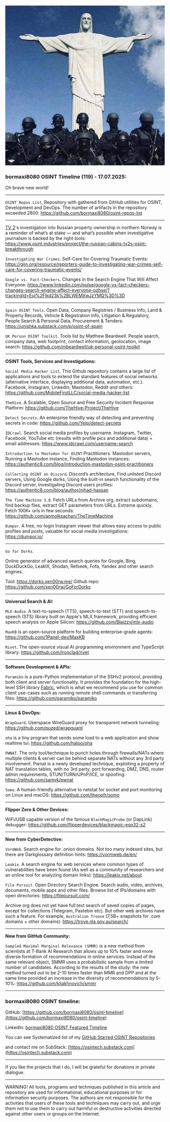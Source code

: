![alt text](img/119.jpg)
### bormaxi8080 OSINT Timeline (119) - 17.07.2025:

Oh brave new world!

----

```OSINT Repos List```, Repository with gathered from GitHub utilities for OSINT, Development and DevOps. The number of artifacts in the repository exceeded 2800: https://github.com/bormaxi8080/osint-repos-list

----

[TV 2](https://www.linkedin.com/company/tv-2_2/)'s investigation into Russian property ownership in northern Norway is a reminder of what’s at stake — and what’s possible when investigative journalism is backed by the right tools: https://www.osint.industries/project/the-russian-cabins-tv2s-osint-breakthrough

```Investigating War Crimes```. Self-Care for Covering Traumatic Events: https://gijn.org/resource/reporters-guide-to-investigating-war-crimes-self-care-for-covering-traumatic-events/

```Google vs. Fact-Checkers```. Changes in the Search Engine That Will Affect Everyone: https://www.linkedin.com/pulse/google-vs-fact-checkers-changes-search-engine-affect-everyone-ozbse/?trackingId=Euj%2Flkd23k%2BLWEMXwJzYMQ%3D%3D

----

```Spain OSINT Tools```. Open Data, Company Registries / Business Info, Land & Property Records, Vehicle & Registration Info, Litigation & Regulatory, People Search & Personal Data, Procurement & Tenders: https://unishka.substack.com/p/osint-of-spain

```UK Person OSINT Toolkit```. Tools list by Matthew Beardwell. People search, company data, web footprint, contact information, geolocation, image search: https://github.com/mbeardwell/uk-personal-osint-toolkit

----

**OSINT Tools, Services and Investigations:**

```Social Media Hacker List```. This Github repository contains a large list of applications and tools to extend the standard features of social networks (alternative interface, displaying additional data, automation, etc.). Facebook, Instagram, Linkedin, Mastodon, Reddit and others: https://github.com/MobileFirstLLC/social-media-hacker-list

```TheHive```. A Scalable, Open Source and Free Security Incident Response Platform: https://github.com/TheHive-Project/TheHive

```Detect Secrets```. An enterprise friendly way of detecting and preventing secrets in code: https://github.com/Yelp/detect-secrets

```IDCrawl```. Search social media profiles by username. Instagram, Twitter, Facebook, YouTube etc (results with profile pics and additional data) + email addresses: https://www.idcrawl.com/username-search

```Introduction to Mastodon for OSINT``` Practitioners. Mastodon servers, Running a Mastodon instance, Finding Mastodon instances: https://authentic8.com/blog/introduction-mastodon-osint-practitioners

```Collecting OSINT on Discord```. Discord’s architecture, Find unlisted Discord servers, Using Google dorks, Using the built-in search functionality of the Discord server, Investigating Discord users profiles: https://authentic8.com/blog/author/nihad-hassan

```The Time Machine 3.0```. Fetch URLs from Archive org, extract subdomains, find backup files, extract GET parameters from URLs. Extreme quickly. Fetch 100K+ urls in few seconds: https://github.com/anmolksachan/TheTimeMachine

```Dumpor```. A free, no-login Instagram viewer that allows easy access to public profiles and posts, valuable for social media investigations: https://dumpor.io/

----

```Go for Dorks```.

Online generator of advanced search queries for Google, Bing, DuckDuckGo, LeaklX, Shodan, Refseek, Fofa, Yandex and other search engines.

Tool: https://dorks.xen00rw.me/
Github repo: https://github.com/xen00rw/GoForDorks

----

**Universal Search & AI:**

```MLX-Audio```. A text-to-speech (TTS), speech-to-text (STT) and speech-to-speech (STS) library built on Apple's MLX framework, providing efficient speech analysis on Apple Silicon: https://github.com/Blaizzy/mlx-audio

```MaxKB``` is an open-source platform for building enterprise-grade agents: https://github.com/1Panel-dev/MaxKB

```Rivet```. The open-source visual AI programming environment and TypeScript library: https://github.com/Ironclad/rivet

----

**Software Development & APIs:**

```Paramiko``` is a pure-Python implementation of the SSHv2 protocol, providing both client and server functionality. It provides the foundation for the high-level SSH library [Fabric](https://fabfile.org/), which is what we recommend you use for common client use-cases such as running remote shell commands or transferring files: https://github.com/paramiko/paramiko

----

**Linux & DevOps:**

```WrapGuard```. Userspace WireGuard proxy for transparent network tunneling: https://github.com/puzed/wrapguard

```oha``` is a tiny program that sends some load to a web application and show realtime tui: https://github.com/hatoo/oha

```PWNAT```. The only tool/technique to punch holes through firewalls/NATs where multiple clients & server can be behind separate NATs without any 3rd party involvement. Pwnat is a newly developed technique, exploiting a property of NAT translation tables, with no 3rd party, port forwarding, DMZ, DNS, router admin requirements, STUN/TURN/UPnP/ICE, or spoofing: https://github.com/samyk/pwnat

```Somo```. A human-friendly alternative to netstat for socket and port monitoring on Linux and macOS: https://github.com/theopfr/somo

----

**Flipper Zero & Other Devices:**

WiFi/USB capable version of the famous ```BlackMagicProbe``` (or DapLink) debugger: https://github.com/flipperdevices/blackmagic-esp32-s2

----

**New from CyberDetective:**

```VormWeb```. Search engine for .onion domains. Not too many indexed sites, but there are Darkglossary definition hints: https://vormweb.de/en/

```Leakix```. A search engine for web services where common types of vulnerabilities have been found (As well as a community of researchers and an online tool for analyzing domain links): https://leakix.net/about

```File Pursuit```. Open Directory Search Engine. Search audio, video, archives, documents, mobile apps and other files. Browse list of IPs/domains with open directories: https://filepursuit.com/

Archive org does not yet have full text search of saved copies of pages, except for collections (Telegram, Pastebin etc). But other web archives have such a feature. For example, ```Australian Troove``` (7,5B+ snapshots for .com domains + other domains): https://trove.nla.gov.au/search/

----

**New from GitHub Community:**

```Sampled Maximal Marginal Relevance (SMMR)``` is a new method from scientists at T-Bank AI Research that allows up to 10% faster and more diverse formation of recommendations in online services. Instead of the same relevant object, SMMR uses a probabilistic sample from a limited number of candidates. According to the results of the study: the new method turned out to be 2-10 times faster than MMR and DPP and at the same time provided an increase in the diversity of recommendations by 5-10%: https://github.com/kliakhnovich/smmr

----
### bormaxi8080 OSINT timeline:

GitHub: [https://github.com/bormaxi8080/osint-timeline](https://github.com/bormaxi8080/osint-timeline)

LinkedIn: [bormaxi8080 OSINT Featured Timeline](https://www.linkedin.com/in/osintech/details/featured/)

You can see Systematized list of my [GitHub Starred OSINT Repositories](https://github.com/bormaxi8080/osint-repos-list)

and contact me on SubStack: [https://osintech.substack.com](https://osintech.substack.com)

----

If you like the projects that I do, I will be grateful for donations in private dialogue.

----

WARNING! All tools, programs and techniques published in this article and repository are used for informational, educational purposes or for information security purposes. The authors are not responsible for the activities that users of these tools and techniques may carry out, and urge them not to use them to carry out harmful or destructive activities directed against other users or groups on the Internet.